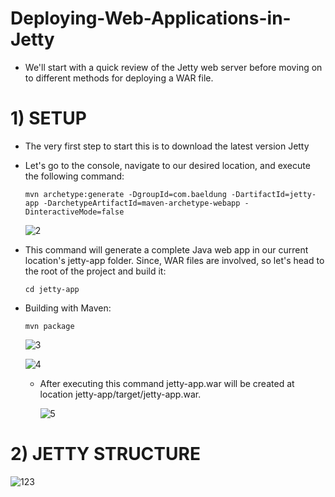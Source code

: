 # Deploying-Web-Applications-in-Jetty

* We'll start with a quick review of the Jetty web server before moving on to different methods for deploying a WAR file.
# 1) SETUP
   * The very first step to start this is to download the latest version Jetty
   * Let's go to the console, navigate to our desired location, and execute the following command:
   
       ```mvn archetype:generate -DgroupId=com.baeldung -DartifactId=jetty-app -DarchetypeArtifactId=maven-archetype-webapp -DinteractiveMode=false```
       
       
       ![2](https://user-images.githubusercontent.com/79251268/131470478-70250680-553e-4aa9-bb07-dfa881bf741a.png)
   
   * This command will generate a complete Java web app in our current location's jetty-app folder. Since, WAR files are involved, so let's head to the root of the project and build it:
   
       ```cd jetty-app```
       
   * Building with Maven:
       
       ```mvn package```
       
        ![3](https://user-images.githubusercontent.com/79251268/131471391-57084846-03ad-433b-b344-a0a84b37ede4.png)
        
        
        ![4](https://user-images.githubusercontent.com/79251268/131471484-c01ee86c-8803-4163-bbe0-c2a55bebdfb7.png)
 
     *  After executing this command jetty-app.war will be created at location jetty-app/target/jetty-app.war.
     
         ![5](https://user-images.githubusercontent.com/79251268/131472010-e7a780b6-381e-4c8e-9d54-e9c07833b909.png)

  # 2) JETTY STRUCTURE
         
         
   
 
 
 ![123](https://user-images.githubusercontent.com/79251268/131486655-06a0781c-f544-48cc-8dd6-4f76fb09e4f1.png)
 
 
 


   
  

